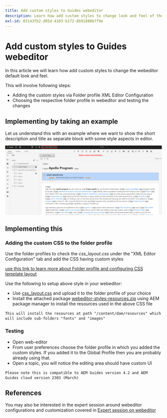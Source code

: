 ```yaml
---
title: Add custom styles to Guides webeditor
description: Learn how add custom styles to change look and feel of the Guides webeditor.
exl-id: 03143fb2-d05d-4103-b172-8b91880b7f9e
---
```

# Add custom styles to Guides webeditor 

In this article we will learn how add custom styles to change the webeditor default look and feel. 

This will involve following steps:
- Adding the custom styles via Folder profile XML Editor Configuration
- Choosing the respective folder profile in webeditor and testing the changes


## Implementing by taking an example

Let us understand this with an example where we want to show the short description and title as separate block with some style aspects in editor.

![Previewing the webeditor with custom styles](../../../assets/authoring/webeditor-customstyles-preview.png)


## Implementing this


### Adding the custom CSS to the folder profile

Use the folder profiles to check the *css_layout.css* under the "XML Editor Configuration" tab and add the CSS having custom styles

[use this link to learn more about Folder profile and configuring CSS template layout](https://experienceleague.adobe.com/docs/experience-manager-guides-learn/videos/advanced-user-guide/editor-configuration.html?lang=en#customize-the-css-template-layout)

Use the following to setup above style in your webeditor:
- Use [css_layout.css](../../../assets/authoring/webeditor-customstyles-css_layout.css) and upload it to the folder profile of your choice
- Install the attached package [webeditor-styles-resources.zip](../../../assets/authoring/webeditor-styles-resources.zip) using AEM package manager to install the resources used in the above CSS file 

```
This will install the resources at path "/content/dam/resources" which will include sub-folders "fonts" and "images"
```


### Testing

- Open web-editor
- From user preferences choose the folder profile in which you added the custom styles. If you added it to the Global Profile then you are probably already using that.
- Open a topic, you will notice the editing area should have custom UI

```
Please note this is compatible to AEM Guides version 4.2 and AEM Guides cloud version 2303 (March)
```


## References

You may also be interested in the expert session around webeditor configurations and customization covered in [Expert session on webeditor](https://experienceleague.adobe.com/docs/experience-manager-guides-learn/tutorials/knowledge-base/expert-session/webbased-authoring-jan2023.html?lang=en)
